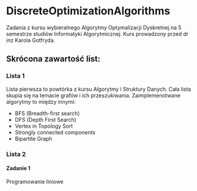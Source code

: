 # DiscreteOptimizationAlgorithms

Zadania z kursu wybieralnego Algorytmy Optymalizacji Dyskretnej na 5 semestrze studiów Informatyki Algorytmicznej. Kurs prowadzony przed dr inz Karola Gotfryda. 

## Skrócona zawartość list:

### Lista 1

Lista pierwsza to powtórka z kursu Algorytmy i Struktury Danych. Cała lista skupia się na temacie grafów i ich przeszukiwania. Zaimplemenotwane algorytmy to między innymi:

- BFS (Breadth-first search)
- DFS (Depth First Search)
- Vertex in Topology Sort
- Strongly connected components
- Bipartite Graph


### Lista 2

#### Zadanie 1

Programowanie liniowe